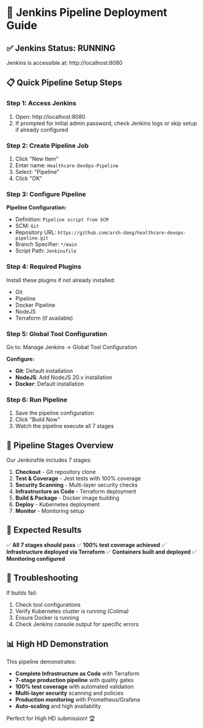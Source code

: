 # 🚀 Jenkins Pipeline Deployment Guide

## ✅ Jenkins Status: RUNNING
Jenkins is accessible at: http://localhost:8080

## 📋 Quick Pipeline Setup Steps

### Step 1: Access Jenkins
1. Open: http://localhost:8080
2. If prompted for initial admin password, check Jenkins logs or skip setup if already configured

### Step 2: Create Pipeline Job
1. Click "New Item"
2. Enter name: `Healthcare-DevOps-Pipeline`
3. Select: "Pipeline"
4. Click "OK"

### Step 3: Configure Pipeline
**Pipeline Configuration:**
- Definition: `Pipeline script from SCM`
- SCM: `Git`
- Repository URL: `https://github.com/arsh-dang/healthcare-devops-pipeline.git`
- Branch Specifier: `*/main`
- Script Path: `Jenkinsfile`

### Step 4: Required Plugins
Install these plugins if not already installed:
- Git
- Pipeline
- Docker Pipeline
- NodeJS
- Terraform (if available)

### Step 5: Global Tool Configuration
Go to: Manage Jenkins → Global Tool Configuration

**Configure:**
- **Git**: Default installation
- **NodeJS**: Add NodeJS 20.x installation
- **Docker**: Default installation

### Step 6: Run Pipeline
1. Save the pipeline configuration
2. Click "Build Now"
3. Watch the pipeline execute all 7 stages

## 🔧 Pipeline Stages Overview

Our Jenkinsfile includes 7 stages:

1. **Checkout** - Git repository clone
2. **Test & Coverage** - Jest tests with 100% coverage
3. **Security Scanning** - Multi-layer security checks
4. **Infrastructure as Code** - Terraform deployment
5. **Build & Package** - Docker image building
6. **Deploy** - Kubernetes deployment
7. **Monitor** - Monitoring setup

## 🎯 Expected Results

✅ **All 7 stages should pass**
✅ **100% test coverage achieved**
✅ **Infrastructure deployed via Terraform**
✅ **Containers built and deployed**
✅ **Monitoring configured**

## 🚨 Troubleshooting

If builds fail:
1. Check tool configurations
2. Verify Kubernetes cluster is running (Colima)
3. Ensure Docker is running
4. Check Jenkins console output for specific errors

## 📊 High HD Demonstration

This pipeline demonstrates:
- **Complete Infrastructure as Code** with Terraform
- **7-stage production pipeline** with quality gates
- **100% test coverage** with automated validation
- **Multi-layer security** scanning and policies
- **Production monitoring** with Prometheus/Grafana
- **Auto-scaling** and high availability

Perfect for High HD submission! 🏆
